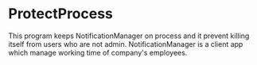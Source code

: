 # ProtectProcess

This program keeps NotificationManager on process and it prevent killing itself from users who are not admin.
NotificationManager is a client app which manage working time of company's employees.
